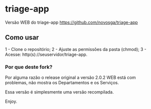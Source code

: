 # triage-app
Versão WEB do triage-app
https://github.com/novosga/triage-app

## Como usar

1 - Clone o repositório;
2 - Ajuste as permissões da pasta (chmod);
3 - Acesse: http(s)://seuservidor/triage-app.

### Por que deste fork?
Por alguma razão o release original a versão 2.0.2 WEB está com problemas, não mostra os Departamentos e os Serviços.

Essa versão é simplesmente uma versão recompilada.

Enjoy.
